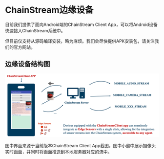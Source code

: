 # ChainStream边缘设备


目前我们提供了面向Android端的ChainStream Client App，可以将Android设备快速接入ChainStream系统中。

但目前仅支持从源码编译安装，略为麻烦。我们会尽快提供APK安装包，请关注我们的官方网站。

## 边缘设备结构图

<img src="../../../img/edge_sensor.png">

图中界面来源于当前版本ChainStream Client App截图，图中小窗中展示摄像头实时画面，并同时将画面推送到本地服务器对应的流中。
